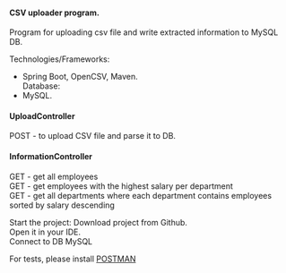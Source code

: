 #### CSV uploader program.<br>
Program for uploading csv file and write extracted information to MySQL DB.<br>

Technologies/Frameworks: 
- Spring Boot, OpenCSV, Maven.<br>
Database:
- MySQL.<br>

#### UploadController
POST - to upload CSV file and parse it to DB.<br>

#### InformationController
GET - get all employees<br> 
GET - get employees with the highest salary per department<br>
GET - get all departments where each department contains employees sorted by salary descending<br>

Start the project:
Download project from Github.<br>
Open it in your IDE.<br>
Connect to DB MySQL<br>

For tests, please install [POSTMAN](https://www.postman.com)
